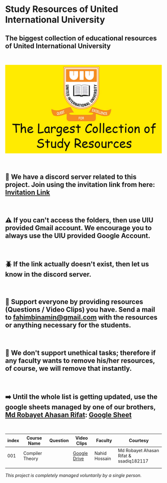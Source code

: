 # Study Resources of United International University

## The biggest collection of educational resources of United International University

<br>

![banner](img/banner-uiu-resourses.jpg)

<br>

## 🚨 We have a discord server related to this project. Join using the invitation link from here: [Invitation Link](https://discord.gg/6ckYPXmSSK)

<br>

## ⚠️ If you can't access the folders, then use UIU provided Gmail account. We encourage you to always use the UIU provided Google Account.

<br>

## 🪲 If the link actually doesn't exist, then let us know in the discord server.


<br>

## 🙏 Support everyone by providing resources (Questions / Video Clips) you have. Send a mail to [fahimbinamin@gmail.com](mailto:fahimbinamin@gmail.com) with the resources or anything necessary for the students. 

<br>

## 🎯 We don't support unethical tasks; therefore if any faculty wants to remove his/her resources, of course, we will remove that instantly.

<br>

## ➡️ Until the whole list is getting updated, use the google sheets managed by one of our brothers, [Md Robayet Ahasan Rifat](https://www.facebook.com/greatrifatt): [Google Sheet](https://docs.google.com/spreadsheets/d/1ucoxBUG-Cf2zbpE71ehRNK5pEpmnpctLlaWasJu0faM/edit#gid=2111826296)

<br>

| index | Course Name     | Question | Video Clips                                                                              | Faculty       | Courtesy                               |
| ----- | --------------- | -------- | ---------------------------------------------------------------------------------------- | ------------- | -------------------------------------- |
| 001   | Compiler Theory |          | [Google Drive](https://drive.google.com/drive/folders/14QZgtuNxCF8Jc4D6h25X_5olYL0u-wzS) | Nahid Hossain | Md Robayet Ahasan Rifat & ssadiq182117 |
|       |                 |          |                                                                                          |               |                                        |
|       |                 |          |                                                                                          |               |                                        |










<i> This project is completely managed voluntarily by a single person. </i>